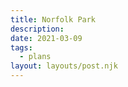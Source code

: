 ```yaml
---
title: Norfolk Park
description: 
date: 2021-03-09
tags:
  - plans
layout: layouts/post.njk
---
```


